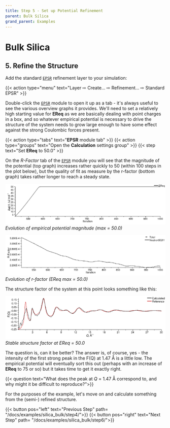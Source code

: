 ```yaml
---
title: Step 5 - Set up Potential Refinement
parent: Bulk Silica
grand_parent: Examples
---
```

# Bulk Silica

## 5. Refine the Structure

Add the standard [`EPSR`](../../userguide/modules/epsr) refinement layer to your simulation:

{{< action type="menu" text="Layer &#8680; Create... &#8680; Refinement... &#8680; Standard EPSR" >}}

Double-click the [`EPSR`](../../userguide/modules/epsr) module to open it up as a tab - it's always useful to see the various overview graphs it provides.  We'll need to set a relatively high starting value for **EReq** as we are basically dealing with point charges in a box, and so whatever empirical potential is necessary to drive the structure of the system needs to grow large enough to have some effect against the strong Coulombic forces present.

{{< action type="tabs" text="**EPSR** module tab" >}}
{{< action type="groups" text="Open the **Calculation** settings group" >}}
{{< step text="Set **EReq** to 50.0" >}}

On the _R-Factor_ tab of the [`EPSR`](../../userguide/modules/epsr) module you will see that the magnitude of the potential (top graph) increases rather quickly to 50 (within 100 steps in the plot below), but the quality of fit as measure by the r-factor (bottom graph) takes rather longer to reach a steady state.

![](ereq50-ereq.png)
_Evolution of empirical potential magnitude (max = 50.0)_

![](ereq50-rfactor.png)
_Evolution of r-factor (EReq max = 50.0)_

The structure factor of the system at this point looks something like this:

![](ereq50-fq.png)
_Stable structure factor at EReq = 50.0_

The question is, can it be better? The answer is, of course, yes - the intensity of the first strong peak in the F(Q) at 1.47 &#8491; is a little low. The empirical potential will eventually sort this out (perhaps with an increase of **EReq** to 75 or so) but it takes time to get it exactly right.

{{< question text="What does the peak at _Q_ = 1.47 &#8491; correspond to, and why might it be difficult to reproduce?">}}

For the purposes of the example, let's move on and calculate something from the (semi-) refined structure.

{{< button pos="left" text="Previous Step" path= "/docs/examples/silica_bulk/step4/">}}
{{< button pos="right" text="Next Step" path= "/docs/examples/silica_bulk/step6/">}}
